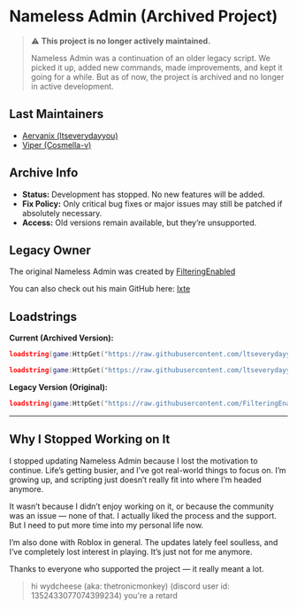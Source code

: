 # Nameless Admin (Archived Project)

> ⚠️ **This project is no longer actively maintained.**
>
> Nameless Admin was a continuation of an older legacy script. We picked it up, added new commands, made improvements, and kept it going for a while. But as of now, the project is archived and no longer in active development.

## Last Maintainers

* [Aervanix (ltseverydayyou)](https://github.com/ltseverydayyou)
* [Viper (Cosmella-v)](https://github.com/Cosmella-v)

## Archive Info

* **Status:** Development has stopped. No new features will be added.
* **Fix Policy:** Only critical bug fixes or major issues may still be patched if absolutely necessary.
* **Access:** Old versions remain available, but they’re unsupported.

## Legacy Owner

The original Nameless Admin was created by [FilteringEnabled](https://github.com/FilteringEnabled)

You can also check out his main GitHub here: [lxte](https://github.com/lxte)

## Loadstrings

**Current (Archived Version):**

```lua
loadstring(game:HttpGet("https://raw.githubusercontent.com/ltseverydayyou/Nameless-Admin/main/Source.lua"))();
```

```lua
loadstring(game:HttpGet("https://raw.githubusercontent.com/ltseverydayyou/Nameless-Admin/main/NA%20testing.lua"))()
```

**Legacy Version (Original):**

```lua
loadstring(game:HttpGet("https://raw.githubusercontent.com/FilteringEnabled/NamelessAdmin/refs/heads/main/Source"))();
```

---

## Why I Stopped Working on It

I stopped updating Nameless Admin because I lost the motivation to continue. Life’s getting busier, and I’ve got real-world things to focus on. I’m growing up, and scripting just doesn’t really fit into where I’m headed anymore.

It wasn’t because I didn’t enjoy working on it, or because the community was an issue — none of that. I actually liked the process and the support. But I need to put more time into my personal life now.

I’m also done with Roblox in general. The updates lately feel soulless, and I’ve completely lost interest in playing. It’s just not for me anymore.

Thanks to everyone who supported the project — it really meant a lot.

> hi wydcheese (aka: thetronicmonkey) (discord user id: 1352433077074399234)
> you're a retard